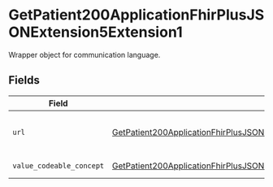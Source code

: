 # GetPatient200ApplicationFhirPlusJSONExtension5Extension1

Wrapper object for communication language.


## Fields

| Field                                                                                                                                                                                   | Type                                                                                                                                                                                    | Required                                                                                                                                                                                | Description                                                                                                                                                                             |
| --------------------------------------------------------------------------------------------------------------------------------------------------------------------------------------- | --------------------------------------------------------------------------------------------------------------------------------------------------------------------------------------- | --------------------------------------------------------------------------------------------------------------------------------------------------------------------------------------- | --------------------------------------------------------------------------------------------------------------------------------------------------------------------------------------- |
| `url`                                                                                                                                                                                   | [GetPatient200ApplicationFhirPlusJSONExtension5Extension1URL](../../models/operations/getpatient200applicationfhirplusjsonextension5extension1url.md)                                   | :heavy_check_mark:                                                                                                                                                                      | Key of this object. Always `language`.                                                                                                                                                  |
| `value_codeable_concept`                                                                                                                                                                | [GetPatient200ApplicationFhirPlusJSONExtension5Extension1ValueCodeableConcept](../../models/operations/getpatient200applicationfhirplusjsonextension5extension1valuecodeableconcept.md) | :heavy_check_mark:                                                                                                                                                                      | Human language.                                                                                                                                                                         |